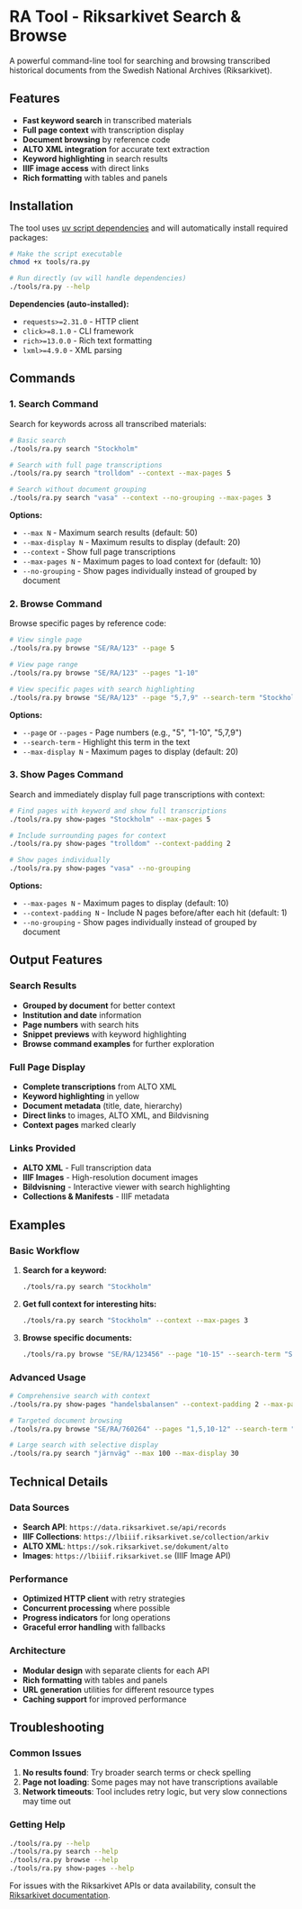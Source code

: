 # RA Tool - Riksarkivet Search & Browse

A powerful command-line tool for searching and browsing transcribed historical documents from the Swedish National Archives (Riksarkivet).

## Features

- **Fast keyword search** in transcribed materials
- **Full page context** with transcription display
- **Document browsing** by reference code
- **ALTO XML integration** for accurate text extraction
- **Keyword highlighting** in search results
- **IIIF image access** with direct links
- **Rich formatting** with tables and panels

## Installation

The tool uses [uv script dependencies](https://docs.astral.sh/uv/guides/scripts/) and will automatically install required packages:

```bash
# Make the script executable
chmod +x tools/ra.py

# Run directly (uv will handle dependencies)
./tools/ra.py --help
```

**Dependencies (auto-installed):**
- `requests>=2.31.0` - HTTP client
- `click>=8.1.0` - CLI framework
- `rich>=13.0.0` - Rich text formatting
- `lxml>=4.9.0` - XML parsing

## Commands

### 1. Search Command

Search for keywords across all transcribed materials:

```bash
# Basic search
./tools/ra.py search "Stockholm"

# Search with full page transcriptions
./tools/ra.py search "trolldom" --context --max-pages 5

# Search without document grouping
./tools/ra.py search "vasa" --context --no-grouping --max-pages 3
```

**Options:**
- `--max N` - Maximum search results (default: 50)
- `--max-display N` - Maximum results to display (default: 20)
- `--context` - Show full page transcriptions
- `--max-pages N` - Maximum pages to load context for (default: 10)
- `--no-grouping` - Show pages individually instead of grouped by document

### 2. Browse Command

Browse specific pages by reference code:

```bash
# View single page
./tools/ra.py browse "SE/RA/123" --page 5

# View page range
./tools/ra.py browse "SE/RA/123" --pages "1-10"

# View specific pages with search highlighting
./tools/ra.py browse "SE/RA/123" --page "5,7,9" --search-term "Stockholm"
```

**Options:**
- `--page` or `--pages` - Page numbers (e.g., "5", "1-10", "5,7,9")
- `--search-term` - Highlight this term in the text
- `--max-display N` - Maximum pages to display (default: 20)

### 3. Show Pages Command

Search and immediately display full page transcriptions with context:

```bash
# Find pages with keyword and show full transcriptions
./tools/ra.py show-pages "Stockholm" --max-pages 5

# Include surrounding pages for context
./tools/ra.py show-pages "trolldom" --context-padding 2

# Show pages individually
./tools/ra.py show-pages "vasa" --no-grouping
```

**Options:**
- `--max-pages N` - Maximum pages to display (default: 10)
- `--context-padding N` - Include N pages before/after each hit (default: 1)
- `--no-grouping` - Show pages individually instead of grouped by document

## Output Features

### Search Results
- **Grouped by document** for better context
- **Institution and date** information
- **Page numbers** with search hits
- **Snippet previews** with keyword highlighting
- **Browse command examples** for further exploration

### Full Page Display
- **Complete transcriptions** from ALTO XML
- **Keyword highlighting** in yellow
- **Document metadata** (title, date, hierarchy)
- **Direct links** to images, ALTO XML, and Bildvisning
- **Context pages** marked clearly

### Links Provided
- **ALTO XML** - Full transcription data
- **IIIF Images** - High-resolution document images
- **Bildvisning** - Interactive viewer with search highlighting
- **Collections & Manifests** - IIIF metadata

## Examples

### Basic Workflow

1. **Search for a keyword:**
   ```bash
   ./tools/ra.py search "Stockholm"
   ```

2. **Get full context for interesting hits:**
   ```bash
   ./tools/ra.py search "Stockholm" --context --max-pages 3
   ```

3. **Browse specific documents:**
   ```bash
   ./tools/ra.py browse "SE/RA/123456" --page "10-15" --search-term "Stockholm"
   ```

### Advanced Usage

```bash
# Comprehensive search with context
./tools/ra.py show-pages "handelsbalansen" --context-padding 2 --max-pages 8

# Targeted document browsing
./tools/ra.py browse "SE/RA/760264" --pages "1,5,10-12" --search-term "export"

# Large search with selective display
./tools/ra.py search "järnväg" --max 100 --max-display 30
```

## Technical Details

### Data Sources
- **Search API**: `https://data.riksarkivet.se/api/records`
- **IIIF Collections**: `https://lbiiif.riksarkivet.se/collection/arkiv`
- **ALTO XML**: `https://sok.riksarkivet.se/dokument/alto`
- **Images**: `https://lbiiif.riksarkivet.se` (IIIF Image API)

### Performance
- **Optimized HTTP client** with retry strategies
- **Concurrent processing** where possible
- **Progress indicators** for long operations
- **Graceful error handling** with fallbacks

### Architecture
- **Modular design** with separate clients for each API
- **Rich formatting** with tables and panels
- **URL generation** utilities for different resource types
- **Caching support** for improved performance

## Troubleshooting

### Common Issues

1. **No results found**: Try broader search terms or check spelling
2. **Page not loading**: Some pages may not have transcriptions available
3. **Network timeouts**: Tool includes retry logic, but very slow connections may time out

### Getting Help

```bash
./tools/ra.py --help
./tools/ra.py search --help
./tools/ra.py browse --help
./tools/ra.py show-pages --help
```

For issues with the Riksarkivet APIs or data availability, consult the [Riksarkivet documentation](https://riksarkivet.se/).